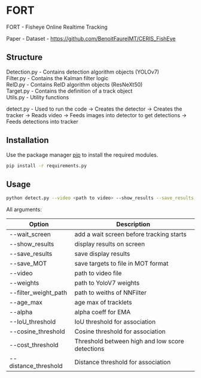 # FORT
FORT - Fisheye Online Realtime Tracking

Paper -
Dataset - https://github.com/BenoitFaureIMT/CERIS_FishEye

## Structure

Detection.py - Contains detection algorithm objects (YOLOv7)  
Filter.py - Contains the Kalman filter logic  
ReID.py - Contains ReID algorithm objects (ResNeXt50)  
Target.py - Contains the definition of a track object  
Utils.py - Utility functions  

detect.py - Used to run the code
  -> Creates the detector
  -> Creates the tracker
  -> Reads video
  -> Feeds images into detector to get detections
  -> Feeds detections into tracker

## Installation

Use the package manager [pip](https://pip.pypa.io/en/stable/) to install the required modules.

```bash
pip install -r requirements.py
```

## Usage

```bash
python detect.py --video <path to video> --show_results --save_results [other ars]
```

All arguments:

| Option                  | Description                                                                 |
|-------------------------|-----------------------------------------------------------------------------|
| --wait_screen           | add a wait screen before tracking starts                                   |
| --show_results          | display results on screen                                                  |
| --save_results          | save display results                                                       |
| --save_MOT              | save targets to file in MOT format                                         |
| --video                 | path to video file                                                         |
| --weights               | path to YoloV7 weights                                                     |
| --filter_weight_path    | path to weiths of NNFilter                                                 |
| --age_max               | age max of tracklets                                                       |
| --alpha                 | alpha coeff for EMA                                                        |
| --IoU_threshold         | IoU threshold for association                                              |
| --cosine_threshold      | Cosine threshold for association                                           |
| --cost_threshold        | Threshold between high and low score detections                            |
| --distance_threshold    | Distance threshold for association                                         |
